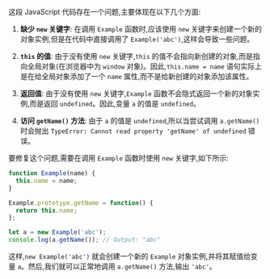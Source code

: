这段 JavaScript 代码存在一个问题,主要体现在以下几个方面:

1. **缺少 `new` 关键字**: 在调用 `Example` 函数时,应该使用 `new` 关键字来创建一个新的对象实例,但是在代码中直接调用了 `Example('abc')`,这样会导致一些问题。

2. **`this` 的值**: 由于没有使用 `new` 关键字,`this` 的值不会指向新创建的对象,而是指向全局对象(在浏览器中为 `window` 对象)。因此,`this.name = name` 语句实际上是在给全局对象添加了一个 `name` 属性,而不是给新创建的对象添加该属性。

3. **返回值**: 由于没有使用 `new` 关键字,`Example` 函数不会隐式返回一个新的对象实例,而是返回 `undefined`。因此,变量 `a` 的值是 `undefined`。

4. **访问 `getName()` 方法**: 由于 `a` 的值是 `undefined`,所以当尝试调用 `a.getName()` 时会抛出 `TypeError: Cannot read property 'getName' of undefined` 错误。

要修复这个问题,需要在调用 `Example` 函数时使用 `new` 关键字,如下所示:

```javascript
function Example(name) {
  this.name = name;
}

Example.prototype.getName = function() {
  return this.name;
};

let a = new Example('abc');
console.log(a.getName()); // Output: "abc"
```

这样,`new Example('abc')` 就会创建一个新的 `Example` 对象实例,并将其赋值给变量 `a`。然后,我们就可以正常地调用 `a.getName()` 方法,输出 `'abc'`。